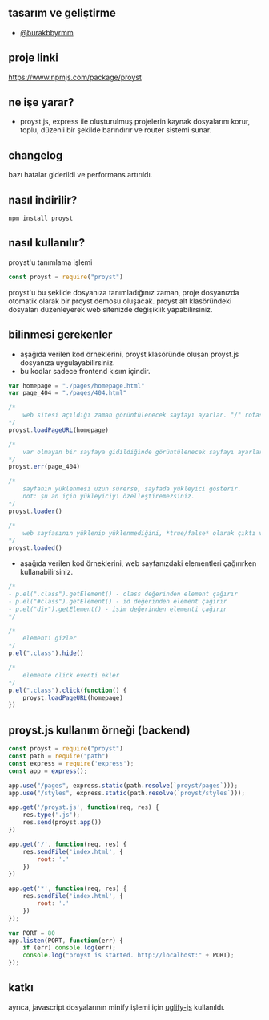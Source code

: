 ## tasarım ve geliştirme

- [@burakbbyrmm](https://www.instagram.com/burakbbyrmm)

## proje linki

https://www.npmjs.com/package/proyst

## ne işe yarar?

- proyst.js, express ile oluşturulmuş projelerin kaynak dosyalarını korur, toplu, düzenli bir şekilde barındırır ve router sistemi sunar.

## changelog

bazı hatalar giderildi ve performans artırıldı.

## nasıl indirilir?

```npm
npm install proyst
```

## nasıl kullanılır?

proyst'u tanımlama işlemi

```javascript
const proyst = require("proyst")
```  

proyst'u bu şekilde dosyanıza tanımladığınız zaman, proje dosyanızda otomatik olarak bir proyst demosu oluşacak. proyst alt klasöründeki dosyaları düzenleyerek web sitenizde değişiklik yapabilirsiniz.

## bilinmesi gerekenler

- aşağıda verilen kod örneklerini, proyst klasöründe oluşan proyst.js dosyanıza uygulayabilirsiniz.
- bu kodlar sadece frontend kısım içindir.

```javascript
var homepage = "./pages/homepage.html"
var page_404 = "./pages/404.html"

/*
    web sitesi açıldığı zaman görüntülenecek sayfayı ayarlar. "/" rotası
*/
proyst.loadPageURL(homepage)

/*
    var olmayan bir sayfaya gidildiğinde görüntülenecek sayfayı ayarlar.
*/
proyst.err(page_404)

/*
    sayfanın yüklenmesi uzun sürerse, sayfada yükleyici gösterir.
    not: şu an için yükleyiciyi özelleştiremezsiniz.
*/
proyst.loader()

/*
    web sayfasının yüklenip yüklenmediğini, *true/false* olarak çıktı verir.
*/
proyst.loaded()
```  

+ aşağıda verilen kod örneklerini, web sayfanızdaki elementleri çağırırken kullanabilirsiniz.

```javascript
/*
- p.el(".class").getElement() - class değerinden element çağırır
- p.el("#class").getElement() - id değerinden element çağırır
- p.el("div").getElement() - isim değerinden elementi çağırır
*/

/*
    elementi gizler
*/
p.el(".class").hide()

/*
    elemente click eventi ekler
*/
p.el(".class").click(function() {
    proyst.loadPageURL(homepage)
})

```

## proyst.js kullanım örneği (backend)

```javascript
const proyst = require("proyst")
const path = require("path")
const express = require('express');
const app = express();

app.use("/pages", express.static(path.resolve(`proyst/pages`)));
app.use("/styles", express.static(path.resolve(`proyst/styles`)));

app.get('/proyst.js', function(req, res) {
    res.type('.js');
    res.send(proyst.app())
})

app.get('/', function(req, res) {
    res.sendFile('index.html', {
        root: '.'
    })
})

app.get('*', function(req, res) {
    res.sendFile('index.html', {
        root: '.'
    })
});

var PORT = 80
app.listen(PORT, function(err) {
    if (err) console.log(err);
    console.log("proyst is started. http://localhost:" + PORT);
});
```
  
## katkı

ayrıca, javascript dosyalarının minify işlemi için [uglify-js](https://www.npmjs.com/package/uglify-js) kullanıldı. 
  
